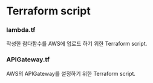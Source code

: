 # Terraform script

### lambda.tf

작성한 람다함수를 AWS에 업로드 하기 위한 Terraform script.

### APIGateway.tf

AWS의 APIGateway를 설정하기 위한 Terraform script.